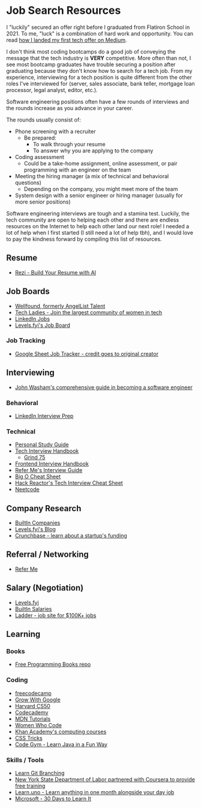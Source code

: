 # Job Search Resources

I "luckily" secured an offer right before I graduated from Flatiron School in 2021. To me, "luck" is a combination of hard work and opportunity. You can read [how I landed my first tech offer on Medium](https://medium.datadriveninvestor.com/how-i-landed-my-offer-tips-for-bootcamp-students-675a6d8096e9).

I don't think most coding bootcamps do a good job of conveying the message that the tech industry is **VERY** competitive. More often than not, I see most bootcamp graduates have trouble securing a position after graduating because they don't know how to search for a tech job. From my experience, interviewing for a tech position is quite different from the other roles I've interviewed for (server, sales associate, bank teller, mortgage loan processor, legal analyst, editor, etc.). 

Software engineering positions often have a few rounds of interviews and the rounds increase as you advance in your career. 

The rounds usually consist of:
- Phone screening with a recruiter
  - Be prepared:
    - To walk through your resume
    - To answer why you are applying to the company
- Coding assessment
  - Could be a take-home assignment, online assessment, or pair programming with an engineer on the team
- Meeting the hiring manager (a mix of technical and behavioral questions)
  - Depending on the company, you might meet more of the team
- System design with a senior engineer or hiring manager (usually for more senior positions)

Software engineering interviews are tough and a stamina test. Luckily, the tech community are open to helping each other and there are endless resources on the Internet to help each other land our next role! I needed a lot of help when I first started (I still need a lot of help tbh), and I would love to pay the kindness forward by compiling this list of resources.

## Resume
- [Rezi - Build Your Resume with AI](https://www.rezi.ai/)
  
## Job Boards
- [Wellfound, formerly AngelList Talent](https://wellfound.com/)
- [Tech Ladies - Join the largest community of women in tech](https://www.hiretechladies.com/join)
- [LinkedIn Jobs](https://www.linkedin.com/jobs/)
- [Levels.fyi's Job Board](https://www.levels.fyi/jobs)

### Job Tracking
- [Google Sheet Job Tracker - credit goes to original creator](https://docs.google.com/spreadsheets/d/1hDxRLV9XT7quVhelbhqMvn8PcaQDF2fJzfljHEvqBQ4/edit?usp=sharing)

## Interviewing
- [John Washam's comprehensive guide in becoming a software engineer](https://github.com/jwasham/coding-interview-university)

### Behavioral
- [LinkedIn Interview Prep](https://www.linkedin.com/interview-prep/assessments/urn:li:fsd_assessment:(1,a)/question/urn:li:fsd_assessmentQuestion:(10011,aq11)/)

### Technical
- [Personal Study Guide](https://github.com/yizheng1709/InterviewPrep)
- [Tech Interview Handbook](https://www.techinterviewhandbook.org/software-engineering-interview-guide/)
  - [Grind 75](https://www.techinterviewhandbook.org/grind75)
- [Frontend Interview Handbook](https://www.frontendinterviewhandbook.com/)
- [Refer Me's Interview Guide](https://resources.refer.me/)
- [Big O Cheat Sheet](https://www.bigocheatsheet.com/)
- [Hack Reactor's Tech Interview Cheat Sheet](https://github.com/hackreactor/Tech-Interview-Cheat-Sheet)
- [Neetcode](https://neetcode.io/)

## Company Research
- [BuiltIn Companies](https://builtin.com/companies)
- [Levels.fyi's Blog](https://www.levels.fyi/blog/)
- [Crunchbase - learn about a startup's funding](https://www.crunchbase.com/)

## Referral / Networking
- [Refer Me](https://www.refer.me/)

## Salary (Negotiation)
- [Levels.fyi](https://www.levels.fyi)
- [BuiltIn Salaries](https://builtin.com/salaries)
- [Ladder - job site for $100K+ jobs](https://www.theladders.com/)

## Learning

### Books
- [Free Programming Books repo](https://github.com/EbookFoundation/free-programming-books)

### Coding
- [freecodecamp](https://www.freecodecamp.org/)
- [Grow With Google](https://grow.google/certificates/#?modal_active=none)
- [Harvard CS50](https://cs50.harvard.edu/x/2023/)
- [Codecademy](https://www.codecademy.com)
- [MDN Tutorials](https://developer.mozilla.org/en-US/docs/Web/Tutorials)
- [Women Who Code](https://members.womenwhocode.com/resources/)
- [Khan Academy's computing courses](https://www.khanacademy.org/computing)
- [CSS Tricks](https://css-tricks.com/)
- [Code Gym - Learn Java in a Fun Way](https://codegym.cc/)
  
### Skills / Tools
- [Learn Git Branching](https://learngitbranching.js.org/?locale=en_US)
- [New York State Department of Labor partnered with Coursera to provide free training](https://dol.ny.gov/online-learning-coursera)
- [Learn.uno - Learn anything in one month alongside your day job](https://learn.uno/learning/)
- [Microsoft - 30 Days to Learn It](https://developer.microsoft.com/en-us/offers/30-days-to-learn-it)
